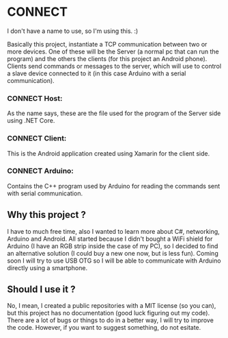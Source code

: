 # CONNECT
I don't have a name to use, so I'm using this. :)

Basically this project, instantiate a TCP communication between two or more devices. One of these will be the Server (a normal pc that can run the program) and the others the clients (for this project an Android phone). Clients send commands or messages to the server, which will use to control a slave device connected to it (in this case Arduino with a serial communication).


### CONNECT Host:
As the name says, these are the file used for the program of the Server side using .NET Core.

### CONNECT Client:
This is the Android application created using Xamarin for the client side.

### CONNECT Arduino:
Contains the C++ program used by Arduino for reading the commands sent with serial communication.

## Why this project ?
I have to much free time, also I wanted to learn more about C#, networking, Arduino and Android. All started because I didn't bought a WiFi shield for Arduino (I have an RGB strip inside the case of my PC), so I decided to find an alternative solution (I could buy a new one now, but is less fun). Coming soon I will try to use USB OTG so I will be able to communicate with Arduino directly using a smartphone.

## Should I use it ?
No, I mean, I created a public repositories with a MIT license (so you can), but this project has no documentation (good luck figuring out my code). There are a lot of bugs or things to do in a better way, I will try to improve the code. However, if you want to suggest something, do not esitate.
